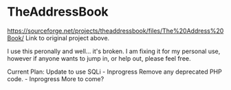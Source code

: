 # TheAddressBook
https://sourceforge.net/projects/theaddressbook/files/The%20Address%20Book/
Link to original project above.

I use this peronally and well... it's broken.  I am fixing it for my personal use, however if anyone wants to jump in, 
or help out, please feel free.


Current Plan: 
Update to use SQLi  - Inprogress
Remove any deprecated PHP code.    - Inprogress
More to come?